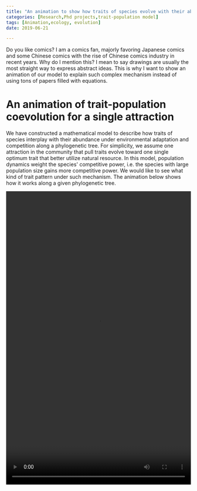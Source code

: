 ```yaml
---
title: "An animation to show how traits of species evolve with their abundance"
categories: [Research,Phd projects,trait-population model]
tags: [Animation,ecology, evolution]
date: 2019-06-21

---
```


Do you like comics? I am a comics fan, majorly favoring Japanese comics and some Chinese comics with the rise of Chinese comics industry in recent years. Why do I mention this? I mean to say drawings are usually the most straight way to express abstract ideas. This is why I want to show an animation of our model to explain such complex mechanism instead of using tons of papers filled with equations.   

<!--more-->

# An animation of trait-population coevolution for a single attraction

We have constructed a mathematical model to describe how traits of species interplay with their abundance under environmental adaptation and competition along a phylogenetic tree. For simplicity, we assume one attraction in the community that pull traits evolve toward one single optimum trait that better utilize natural resource. In this model, population dynamics weight the species' competitive power, i.e. the species with large population size gains more competitive power. We would like to see what kind of trait pattern under such mechanism. The animation below shows how it works along a given phylogenetic tree.  
 
<video width="100%" height="800" src="singlespecies5.mp4" controls="controls">
The `<video>` tag is not supported by your browser.
</video>

The video is consisting of two models showing different magnitude of attraction towards the optimum for 5 species. The area of red dots denote the population size of that species.\\(x\\) axis denotes the evolutionary time while \\(y\\) denotes the trait values. The optimum trait is assumed as 0 without loss of generality. The highlighted by green lineage is the destined species giving birth and going extinct. More details are coming after the paper submission.  

# An animation of trait-population coevolution for multiple attractions

In the following video, 15 species are evolving under 5 attractions. You can see how they compete with each other and explore the new niches. 

<video width="100%" height="800" src="multi6species15.mp4" controls="controls">
The `<video>` tag is not supported by your browser.
</video>

Have fun!

<img src="guixianren_s.png" width="50%" height="50%">
